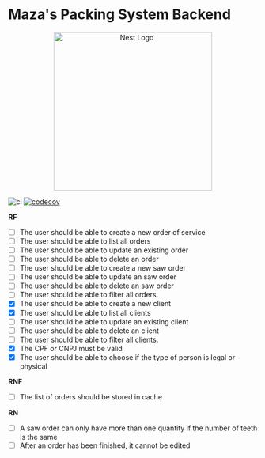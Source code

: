 # Maza's Packing System Backend

<p align="center">
  <a href="http://nestjs.com/" target="blank"><img src="https://nestjs.com/img/logo_text.svg" width="320" alt="Nest Logo" /></a>
</p>

![ci](https://github.com/griffan113/maza-system-backend/actions/workflows/jest.yml/badge.svg)
[![codecov](https://codecov.io/gh/griffan113/maza-system-backend/branch/master/graph/badge.svg?token=5AYT7LNEIF)](https://codecov.io/gh/griffan113/maza-system-backend)

**RF**

- [ ] The user should be able to create a new order of service
- [ ] The user should be able to list all orders
- [ ] The user should be able to update an existing order
- [ ] The user should be able to delete an order
- [ ] The user should be able to create a new saw order
- [ ] The user should be able to update an saw order
- [ ] The user should be able to delete an saw order
- [ ] The user should be able to filter all orders.
- [x] The user should be able to create a new client
- [x] The user should be able to list all clients
- [ ] The user should be able to update an existing client
- [ ] The user should be able to delete an client
- [ ] The user should be able to filter all clients.
- [x] The CPF or CNPJ must be valid
- [x] The user should be able to choose if the type of person is legal or physical

**RNF**

- [ ] The list of orders should be stored in cache

**RN**

- [ ] A saw order can only have more than one quantity if the number of teeth is the same
- [ ] After an order has been finished, it cannot be edited
